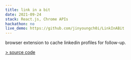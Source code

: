 ```yaml
---
title: link in a bit
date: 2021-09-24
stack: React.js, Chrome APIs
hackathon: no
live_demo: https://github.com/jinyoungch0i/LinkInABit
---
```


browser extension to cache linkedin profiles for follow-up.

[> source code](https://github.com/jinyoungch0i/LinkInABit)
